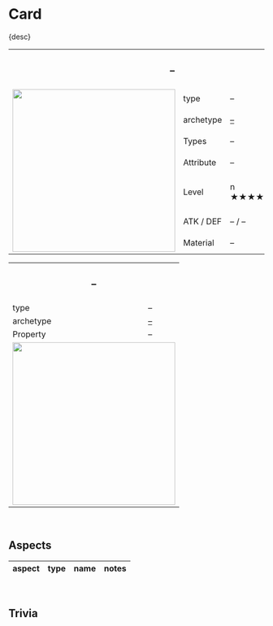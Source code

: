 # Card

{desc}


<table>
  <tr>
    <th colspan="3"> <h3> – </h3> </th>
  </tr>
  <tr>
    <td rowspan="8"> <img src="../../../../.assets/cards/–/–.png" width="320px"> </td>
  </tr>
  <tr>
    <td> type </td>
    <td> – </td>
  </tr>
  <tr>
    <td> archetype </td>
    <td> <a href="../../../archetypes/–.md">–</a> </td>
  </tr>
  <tr>
    <td> Types </td>
    <td> – </td>
  </tr>
  <tr>
    <td> Attribute </td>
    <td> – </td>
  </tr>
  <tr>
    <td> Level </td>
    <td> n ★★★★★★★★★★★★ </td>
  </tr>
  <tr>
    <td> ATK / DEF </td>
    <td> – / – </td>
  </tr>
  <tr>
    <td> Material </td>
    <td> – </td>
  </tr>
</table>

<table>
  <tr>
    <th colspan="2"> <h3> – </h3> </th>
  </tr>
  <tr>
    <td> type </td>
    <td> – </td>
  </tr>
  <tr>
    <td> archetype </td>
    <td> <a href="../../../archetypes/–.md">–</a> </td>
  </tr>
  <tr>
    <td> Property </td>
    <td> – </td>
  </tr>
  <tr>
    <td colspan="2"> <img src="../../../.assets/cards/–/–.png" width="320px"> </td>
  </tr>
</table>


<br>


## Aspects

| aspect | type | name | notes |
| :----- | :--- | :--- | :---- |


<br>


## Trivia
